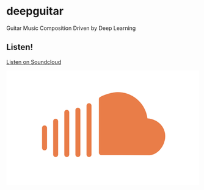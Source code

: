 # deepguitar
Guitar Music Composition Driven by Deep Learning

## Listen!

[Listen on Soundcloud](https://soundcloud.com/adityathakkar/deep-guitar)

![SoundCloud Logo | width=20px](soundcloud_logo.png)

